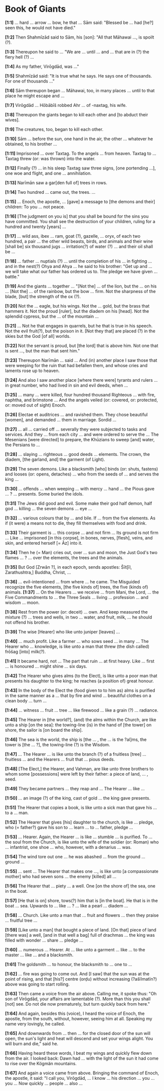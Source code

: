 # Book of Giants

**[1:1]** ... hard ... arrow ... bow, he that ... Sām said: "Blessed be ... had [he?] seen this, he would not have died."

**[1:2]** Then Shahmīzād said to Sām, his [son]: "All that Māhawai ..., is spoilt (?).

**[1:3]** Thereupon he said to ... "We are ... until ... and ... that are in (?) the fiery hell (?) ...

**[1:4]** As my father, Virōgdād, was ..."

**[1:5]** Shahmīzād said: "It is true what he says. He says one of thousands. For one of thousands ..."

**[1:6]** Sām thereupon began ... Māhawai, too, in many places ... until to that place he might escape and ...

**[1:7]** Virōgdād ... Hōbābīš robbed Ahr ... of -naxtag, his wife.

**[1:8]** Thereupon the giants began to kill each other and [to abduct their wives].

**[1:9]** The creatures, too, began to kill each other.

**[1:10]** Sām ... before the sun, one hand in the air, the other ... whatever he obtained, to his brother ...

**[1:11]** Imprisoned ... over Taxtag. To the angels ... from heaven. Taxtag to ... Taxtag threw (or: was thrown) into the water.

**[1:12]** Finally (?) ... in his sleep Taxtag saw three signs, [one portending ...], one woe and flight, and one ... annihilation.

**[1:13]** Narīmān saw a gar[den full of] trees in rows.

**[1:14]** Two hundred ... came out, the trees. ...


**[1:15]** ... Enoch, the apostle, ... [gave] a message to [the demons and their] children: To you ... not peace. 

**[1:16]** [The judgment on you is] that you shall be bound for the sins you have committed. You shall see the destruction of your children, ruling for a hundred and twenty [years] ... 

**[1:17]** ... wild ass, ibex ... ram, goat (?), gazelle, ... oryx, of each two hundred, a pair ... the other wild beasts, birds, and animals and their wine [shall be] six thousand jugs ... irritation(?) of water (?) ... and their oil shall be ...

**[1:18]** ... father ... nuptials (?) ... until the completion of his ... in fighting ... and in the nest(?) Ohya and Ahya ... he said to his brother: "Get up and ... we will take what our father has ordered us to. The pledge we have given ... battle." 

**[1:19]** And the giants ... together ... "[Not the] ... of the lion, but the ... on his ... [Not the] ... of the rainbow, but the bow ... firm. Not the sharpness of the blade, [but] the strength of the ox (?). 

**[1:20]** Not the ... eagle, but his wings. Not the ... gold, but the brass that hammers it. Not the proud [ruler], but the diadem on his [head]. Not the splendid cypress, but the ... of the mountain ...

**[1:21]** ... Not he that engages in quarrels, but he that is true in his speech. Not the evil fruit(?), but the poison in it. [Not they that] are placed (?) in the skies but the God [of all] worlds. 

**[1:22]** Not the servant is proud, but [the lord] that is above him. Not one that is sent ..., but the man that sent him." 

**[1:23]** Thereupon Narīmān ... said ... And (in) another place I saw those that were weeping for the ruin that had befallen them, and whose cries and laments rose up to heaven. 

**[1:24]** And also I saw another place [where there were] tyrants and rulers ... in great number, who had lived in sin and evil deeds, when ... 

**[1:25]** ... many ... were killed, four hundred thousand Righteous ... with fire, naphtha, and brimstone ... And the angels veiled (or: covered, or: protected, or: moved out of sight) Enoch. 

**[1:26]** Electae et auditrices ... and ravished them. They chose beautiful [women], and demanded ... them in marriage. Sordid ... 

**[1:27]** ... all ... carried off ... severally they were subjected to tasks and services. And they ... from each city ... and were ordered to serve the ... The Mesenians [were directed] to prepare, the Khūzians to sweep [and] water, the Persians to ...

**[1:28]** ... slaying ... righteous ... good deeds ... elements. The crown, the diadem, [the garland, and] the garment (of Light).

**[1:29]** The seven demons. Like a blacksmith [who] binds (or: shuts, fastens) and looses (or: opens, detaches) ... who from the seeds of ... and serves the king ...

**[1:30]** ... offends ... when weeping ... with mercy ... hand ... the Pious gave ... ? ... presents. Some buried the idols. 

**[1:31]** The Jews did good and evil. Some make their god half demon, half god ... killing ... the seven demons ... eye ...

**[1:32]** ... various colours that by ... and bile. If ... from the five elements. As if (it were) a means not to die, they fill themselves with food and drink.

**[1:33]** Their garment is ... this corpse ... and not firm ... Its ground is not firm ... Like ... imprisoned [in this corpse], in bones, nerves, [flesh], veins, and skin, and entered herself [= Āz] into it.

**[1:34]** Then he (= Man) cries out, over ... sun and moon, the Just God's two flames ... ? ... over the elements, the trees and the animals. 

**[1:35]** But God [Zrwān ?], in each epoch, sends apostles: Šīt[īl, Zarathushtra,] Buddha, Christ, ...

**[1:36]** ... evil-intentioned ... from where ... he came. The Misguided recognize the five elements, [the five kinds of] trees, the five (kinds of) animals.
**[1:37]** ... On the Hearers ... we receive ... from Mani, the Lord, ... the Five Commandments to ... the Three Seals ... living ... profession ... and wisdom ... moon.

**[1:38]** Rest from the power (or: deceit) ... own. And keep measured the mixture (?) ... trees and wells, in two ... water, and fruit, milk, ... he should not offend his brother.

**[1:39]** The wise [Hearer] who like unto juniper [leaves] ...

**[1:40]** ... much profit. Like a farmer ... who sows seed ... in many ... The Hearer who ... knowledge, is like unto a man that threw (the dish called) frōšag [into] milk(?).

**[1:41]** It became hard, not ... The part that ruin ... at first heavy. Like ... first ... is honoured ... might shine ... six days.

**[1:42]** The Hearer who gives alms (to the Elect), is like unto a poor man that presents his daughter to the king; he reaches (a position of) great honour.

**[1:43]** In the body of the Elect the (food given to to him as) alms is purified in the same manner as a ... that by fire and wind ... beautiful clothes on a clean body ... turn ...

**[1:44]** ... witness ... fruit ... tree ... like firewood ... like a grain (?) ... radiance. 

**[1:45]** The Hearer in [the world?], (and) the alms within the Church, are like unto a ship [on the sea]: the towing-line (is) in the hand of [the tower] on shore, the sailor is [on board the ship].

**[1:46]** The sea is the world, the ship is [the ... , the ... is the ?al]ms, the tower is [the ... ?], the towing-line (?) is the Wisdom.

**[1:47]** ... The Hearer ... is like unto the branch (?) of a fruitless [tree] ... fruitless ... and the Hearers ... fruit that ... pious deeds.

**[1:48]** [The Elect,] the Hearer, and Vahman, are like unto three brothers to whom some [possessions] were left by their father: a piece of land, ... , seed.

**[1:49]** They became partners ... they reap and ... The Hearer ... like ...

**[1:50]** ... an image (?) of the king, cast of gold ... the king gave presents. 

**[1:51]** The Hearer that copies a book, is like unto a sick man that gave his ... to a ... man. 

**[1:52]** The Hearer that gives [his] daughter to the church, is like ... pledge, who (= father?) gave his son to ... learn ... to ... father, pledge ...

**[1:53]** ... Hearer. Again, the Hearer ... is like ... stumble ... is purified. To ... the soul from the Church, is like unto the wife of the soldier (or: Roman) who ... infantrist, one shoe ... who, however, with a denarius ... was.

**[1:54]** The wind tore out one ... he was abashed ... from the ground ... ground ...

**[1:55]** ... sent ... The Hearer that makes one ..., is like unto [a compassionate mother] who had seven sons ... the enemy [killed] all ...

**[1:56]** The Hearer that ... piety ... a well. One [on the shore of] the sea, one in the boat.

**[1:57]** [He that is on] shore, tows(?) him that is [in the boat]. He that is in the boat ... sea. Upwards to ... like ... ? ... like a pearl ... diadem ...

**[1:58]** ... Church. Like unto a man that ... fruit and flowers ... then they praise ... fruitful tree ...

**[1:59]** [Like unto a man] that bought a piece of land. [On that] piece of land [there was] a well, [and in that well a bag] full of drachmas ... the king was filled with wonder ... share ... pledge ...

**[1:60]** ... numerous ... Hearer. At ... like unto a garment ... like ... to the master ... like ... and a blacksmith.

**[1:61]** The goldsmith ... to honour, the blacksmith to ... one to ...

 
**[1:62]** ... fire was going to come out. And [I saw] that the sun was at the point of rising, and that [his?] centre (orḍu) without increasing (?ašïlmatïn?) above was going to start rolling.

**[1:63]** Then came a voice from the air above. Calling me, it spoke thus: "Oh son of Virōgdād, your affairs are lamentable (?). More than this you shall [not] see. Do not die now prematurely, but turn quickly back from here."

**[1:64]** And again, besides this (voice), I heard the voice of Enoch, the apostle, from the south, without, however, seeing him at all. Speaking my name very lovingly, he called.

**[1:65]** And downwards from ... then ... for the closed door of the sun will open, the sun's light and heat will descend and set your wings alight. You will burn and die," said he.

**[1:66]** Having heard these words, I beat my wings and quickly flew down from the air. I looked back: Dawn had ... with the light of the sun it had come to rise over the Kögmän mountains.

**[1:67]** And again a voice came from above. Bringing the command of Enoch, the apostle, it said: "I call you, Virōgdād, ... I know ... his direction ... you ... you ... Now quickly ... people ... also ...
